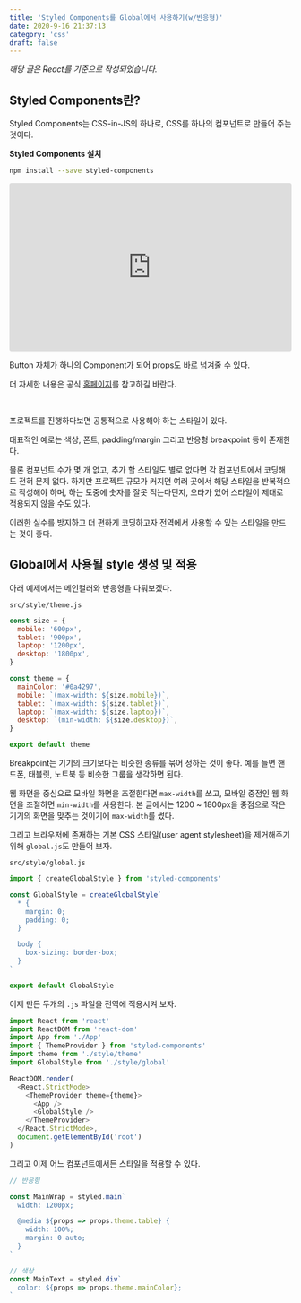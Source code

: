 ```yaml
---
title: 'Styled Components를 Global에서 사용하기(w/반응형)'
date: 2020-9-16 21:37:13
category: 'css'
draft: false
---
```


_해당 글은 React를 기준으로 작성되었습니다._

## Styled Components란?

Styled Components는 CSS-in-JS의 하나로, CSS를 하나의 컴포넌트로 만들어 주는 것이다.

**Styled Components 설치**

```sh
npm install --save styled-components
```

<iframe
     src="https://codesandbox.io/embed/styled-components-button-f89hh?fontsize=14&hidenavigation=1&theme=dark"
     style="width:100%; height:300px; border:0; border-radius: 4px; overflow:hidden;"
     title="Styled-Components Button"
     allow="accelerometer; ambient-light-sensor; camera; encrypted-media; geolocation; gyroscope; hid; microphone; midi; payment; usb; vr; xr-spatial-tracking"
     sandbox="allow-autoplay allow-forms allow-modals allow-popups allow-presentation allow-same-origin allow-scripts"
></iframe>

Button 자체가 하나의 Component가 되어 props도 바로 넘겨줄 수 있다.

더 자세한 내용은 공식 [홈페이지](https://styled-components.com/)를 참고하길 바란다.

<br>

프로젝트를 진행하다보면 공통적으로 사용해야 하는 스타일이 있다.

대표적인 예로는 색상, 폰트, padding/margin 그리고 반응형 breakpoint 등이 존재한다.

물론 컴포넌트 수가 몇 개 없고, 추가 할 스타일도 별로 없다면 각 컴포넌트에서 코딩해도 전혀 문제 없다. 하지만 프로젝트 규모가 커지면 여러 곳에서 해당 스타일을 반복적으로 작성해야 하며, 하는 도중에 숫자를 잘못 적는다던지, 오타가 있어 스타일이 제대로 적용되지 않을 수도 있다.

이러한 실수를 방지하고 더 편하게 코딩하고자 전역에서 사용할 수 있는 스타일을 만드는 것이 좋다.

## Global에서 사용될 style 생성 및 적용

아래 예제에서는 메인컬러와 반응형을 다뤄보겠다.

`src/style/theme.js`

```js
const size = {
  mobile: '600px',
  tablet: '900px',
  laptop: '1200px',
  desktop: '1800px',
}

const theme = {
  mainColor: '#0a4297',
  mobile: `(max-width: ${size.mobile})`,
  tablet: `(max-width: ${size.tablet})`,
  laptop: `(max-width: ${size.laptop})`,
  desktop: `(min-width: ${size.desktop})`,
}

export default theme
```

Breakpoint는 기기의 크기보다는 비슷한 종류를 묶어 정하는 것이 좋다. 예를 들면 핸드폰, 태블릿, 노트북 등 비슷한 그룹을 생각하면 된다.

웹 화면을 중심으로 모바일 화면을 조절한다면 `max-width`를 쓰고, 모바일 중점인 웹 화면을 조절하면 `min-width`를 사용한다. 본 글에서는 1200 ~ 1800px을 중점으로 작은 기기의 화면을 맞추는 것이기에 `max-width`를 썼다.

그리고 브라우저에 존재하는 기본 CSS 스타일(user agent stylesheet)을 제거해주기 위해 `global.js`도 만들어 보자.

`src/style/global.js`

```js
import { createGlobalStyle } from 'styled-components'

const GlobalStyle = createGlobalStyle`
  * {
    margin: 0;
    padding: 0;  
  }

  body {
    box-sizing: border-box;
  }
`

export default GlobalStyle
```

이제 만든 두개의 `.js` 파일을 전역에 적용시켜 보자.

```js
import React from 'react'
import ReactDOM from 'react-dom'
import App from './App'
import { ThemeProvider } from 'styled-components'
import theme from './style/theme'
import GlobalStyle from './style/global'

ReactDOM.render(
  <React.StrictMode>
    <ThemeProvider theme={theme}>
      <App />
      <GlobalStyle />
    </ThemeProvider>
  </React.StrictMode>,
  document.getElementById('root')
)
```

그리고 이제 어느 컴포넌트에서든 스타일을 적용할 수 있다.

```js
// 반응형

const MainWrap = styled.main`
  width: 1200px;

  @media ${props => props.theme.table} {
    width: 100%;
    margin: 0 auto;
  }
`

// 색상
const MainText = styled.div`
  color: ${props => props.theme.mainColor};
`
```
